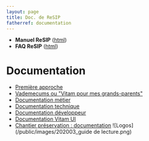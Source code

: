 ```yaml
---
layout: page
title: Doc. de ReSIP
fatherref: documentation
---
```


* **Manuel ReSIP** ([html](https://www.programmevitam.fr/vitam-doc/fr/master_7.1.x/sections/resip.html))
* **FAQ ReSIP** ([html](https://www.programmevitam.fr/vitam-doc/fr/master_7.1.x/sections/resip_faq.html))

# Documentation
* [Première approche](https://www.programmevitam.fr/pages/documentation/pour_approche_deb/)
* [Vademecums ou "Vitam pour mes grands-parents"](https://www.programmevitam.fr/pages/documentation/vademecums/)
* [Documentation métier](https://www.programmevitam.fr/pages/documentation/pour_archiviste/)
* [Documentation technique](https://www.programmevitam.fr/pages/documentation/pour_tech/)
* [Documentation développeur](https://www.programmevitam.fr/pages/documentation/pour_dev/)
* [Documentation Vitam UI](https://www.programmevitam.fr/pages/documentation/pour_vitamUI/)
* [Chantier préservation : documentation](https://www.programmevitam.fr/pages/documentation/sur_chantier_preservation/)
![Logos](/public/images/202003_guide de lecture.png)